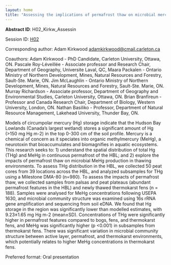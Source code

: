 ```yaml
---
layout: home
title: "Assessing the implications of permafrost thaw on microbial mercury methylation in the vast peatlands of the Hudson Bay Lowlands"
---
```



**Abstract ID**: H02_Kirkw_Assessin

Session ID: [H02](.)

Corresponding author: Adam Kirkwood <a href="mailto:adamkirkwood@cmail.carleton.ca">adamkirkwood@cmail.carleton.ca</a>

Coauthors: Adam Kirkwood - PhD Candidate, Carleton University, Ottawa, ON.
 Pascale Roy-Léveillée - Associate professor and Research Chair, Department of Geography, Universite Laval, QC,
 Maara Packalen - Ontario Ministry of Northern Development, Mines, Natural Resources and Forestry, Sault-Ste. Marie, ON.
 Jim McLaughlin - Ontario Ministry of Northern Development, Mines, Natural Resources and Forestry, Sault-Ste. Marie, ON.
 Murray Richardson - Associate professor, Department of Geography and Environmental Studies, Carleton University, Ottawa, ON. 
 Brian Branfireun - Professor and Canada Research Chair, Department of Biology, Western University, London, ON.
 Nathan Basiliko - Professor, Department of Natural Resource Management, Lakehead University, Thunder Bay, ON. 

Models of circumpolar mercury (Hg) storage indicate that the Hudson Bay Lowlands (Canada’s largest wetland) stores a significant amount of Hg (>150 mg Hg m-2) in the top 0-300 cm of the soil profile. Mercury is a chemical of concern as it speciates into organic methylmercury (MeHg), a neurotoxin that bioaccumulates and biomagnifies in aquatic ecosystems. This research seeks to: 1) understand the spatial distribution of total Hg (THg) and MeHg in continuous permafrost of the HBL; and 2) explore the impacts of permafrost thaw on microbial MeHg production in thawing environments. To assess THg distribution in the HBL, we collected 50 peat cores from 39 locations across the HBL, and analyzed subsamples for THg using a Milestone DMA-80 (n=980). To assess the impacts of permafrost thaw, we collected samples from palsas and peat plateaus (abundant permafrost features in the HBL) and newly thawed thermokarst fens (n = 188). Samples were analysed for MeHg concentrations following USEPA 1630, and microbial community structure was examined using 16s rRNA gene amplification and sequencing from soil eDNA. We found that Hg storage in the region was significantly lower than modelled estimates, with 9.23±1.65 mg Hg m-2 (mean±SD). Concentrations of THg were significantly higher in permafrost features compared to bogs, fens, and thermokarst fens, and MeHg was significantly higher (p <0.001) in subsamples from thermokarst fens. There was significant variation in microbial community structure between active layer, permafrost, and thermokarst environments, which potentially relates to higher MeHg concentrations in thermokarst fens.

Preferred format: Oral presentation
